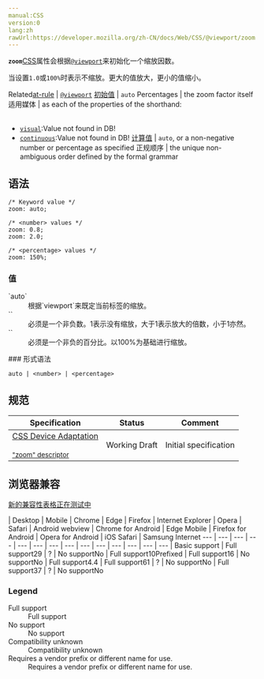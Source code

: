 ```yaml
---
manual:CSS
version:0
lang:zh
rawUrl:https://developer.mozilla.org/zh-CN/docs/Web/CSS/@viewport/zoom
---
```






**`zoom`**[CSS](%427 "")属性会根据[`@viewport`](%28252 "The @viewport CSS at-rule contains a set of nested descriptors in a CSS block that is delimited by curly braces. These descriptors control viewport settings, primarily on mobile devices.")来初始化一个缩放因数。



当设置`1.0`或`100%`时表示不缩放。更大的值放大，更小的值缩小。


Related[at-rule](%4443 "") | [`@viewport`](%28252 "The @viewport CSS at-rule contains a set of nested descriptors in a CSS block that is delimited by curly braces. These descriptors control viewport settings, primarily on mobile devices.") 
[初始值](%28302 "") | `auto` 
Percentages | the zoom factor itself 
适用媒体 | as each of the properties of the shorthand:<br></br>
* [`visual`](%31372 "此页面仍未被本地化, 期待您的翻译!"):Value not found in DB!
* [`continuous`](%32657 "此页面仍未被本地化, 期待您的翻译!"):Value not found in DB! 
[计算值](%28304 "") | `auto`, or a non-negative number or percentage as specified 
正规顺序 | the unique non-ambiguous order defined by the formal grammar 


## 语法<a name="语法"></a>

```
/* Keyword value */
zoom: auto;

/* <number> values */
zoom: 0.8;
zoom: 2.0;

/* <percentage> values */
zoom: 150%;
```

### 值<a name="值"></a>
<dl><dt id=''>`auto`</dt><dd>根据`viewport`来既定当前标签的缩放。</dd><dt id=''>`<number>`</dt><dd>必须是一个非负数。1表示没有缩放，大于1表示放大的倍数，小于1亦然。</dd><dt id=''>`<percentage>`</dt><dd>必须是一个非负的百分比。以100%为基础进行缩放。</dd></dl>
### 形式语法<a name="形式语法"></a>

```
auto | <number> | <percentage>
```

## 规范<a name="规范"></a>

Specification | Status | Comment 
 ---  |  ---  |  ---  | 
[CSS Device Adaptation<br></br><small>&quot;zoom&quot; descriptor</small>](%32658 "") | Working Draft | Initial specification 


## 浏览器兼容<a name="浏览器兼容"></a>
[新的兼容性表格正在测试中<i></i>](%3360 "")

 | <abbr>Desktop<i></i></abbr> | <abbr>Mobile<i></i></abbr> 
 | <abbr>Chrome<i></i></abbr> | <abbr>Edge<i></i></abbr> | <abbr>Firefox<i></i></abbr> | <abbr>Internet Explorer<i></i></abbr> | <abbr>Opera<i></i></abbr> | <abbr>Safari<i></i></abbr> | <abbr>Android webview<i></i></abbr> | <abbr>Chrome for Android<i></i></abbr> | <abbr>Edge Mobile<i></i></abbr> | <abbr>Firefox for Android<i></i></abbr> | <abbr>Opera for Android<i></i></abbr> | <abbr>iOS Safari<i></i></abbr> | <abbr>Samsung Internet<i></i></abbr> 
 ---  |  ---  |  ---  |  ---  |  ---  |  ---  |  ---  |  ---  |  ---  |  ---  |  ---  |  ---  |  ---  |  ---  | 
Basic support | <abbr>Full support</abbr>29 | <abbr>?</abbr> | <abbr>No support</abbr>No | <abbr>Full support</abbr>10<abbr>Prefixed<i></i></abbr> | <abbr>Full support</abbr>16 | <abbr>No support</abbr>No | <abbr>Full support</abbr>4.4 | <abbr>Full support</abbr>61 | <abbr>?</abbr> | <abbr>No support</abbr>No | <abbr>Full support</abbr>37 | <abbr>?</abbr> | <abbr>No support</abbr>No 


### Legend<a name="Legend"></a>
<dl><dt id=''><abbr>Full support</abbr></dt><dd>Full support</dd><dt id=''><abbr>No support</abbr></dt><dd>No support</dd><dt id=''><abbr>Compatibility unknown</abbr></dt><dd>Compatibility unknown</dd><dt id=''><abbr>Requires a vendor prefix or different name for use.<i></i></abbr></dt><dd>Requires a vendor prefix or different name for use.</dd></dl>



